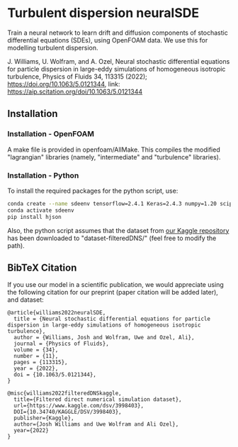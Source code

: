 # Turbulent dispersion neuralSDE

Train a neural network to learn drift and diffusion components of stochastic differential equations (SDEs), using OpenFOAM data. We use this for modelling turbulent dispersion.

J. Williams, U. Wolfram, and A. Ozel, Neural stochastic differential equations for particle dispersion in large-eddy simulations of homogeneous isotropic turbulence, Physics of Fluids 34, 113315 (2022); https://doi.org/10.1063/5.0121344, link: https://aip.scitation.org/doi/10.1063/5.0121344
  
## Installation
### Installation - OpenFOAM
A make file is provided in openfoam/AllMake. This compiles the modified "lagrangian" libraries (namely, "intermediate" and "turbulence" libraries).


### Installation - Python
To install the required packages for the python script, use:
```bash
conda create --name sdeenv tensorflow=2.4.1 Keras=2.4.3 numpy=1.20 scipy=1.6.0 setuptools=51.0 joblib=1.0.1 python=3.8 
conda activate sdeenv
pip install hjson
```
Also, the python script assumes that the dataset from [our Kaggle repository](https://www.kaggle.com/datasets/jvwilliams23/filtered-direct-numerical-simulation-dataset) has been downloaded to "dataset-filteredDNS/" (feel free to modify the path).

## BibTeX Citation

If you use our model in a scientific publication, we would appreciate using the following citation for our preprint (paper citation will be added later), and dataset:

```
@article{williams2022neuralSDE,
  title = {Neural stochastic differential equations for particle dispersion in large-eddy simulations of homogeneous isotropic turbulence},
  author = {Williams, Josh and Wolfram, Uwe and Ozel, Ali},
  journal = {Physics of Fluids},
  volume = {34},
  number = {11},
  pages = {113315},
  year = {2022},
  doi = {10.1063/5.0121344},
}

@misc{williams2022filteredDNSkaggle,
  title={Filtered direct numerical simulation dataset},
  url={https://www.kaggle.com/dsv/3998403},
  DOI={10.34740/KAGGLE/DSV/3998403},
  publisher={Kaggle},
  author={Josh Williams and Uwe Wolfram and Ali Ozel},
  year={2022}
}
```


